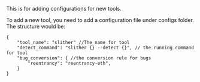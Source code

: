 This is for adding configurations for new tools.

To add a new tool, you need to add a configuration file under configs folder. The structure would be:
```
{
    "tool_name": "slither" //The name for tool
    "detect_command": "slither {} --detect {}", // the running command for tool
    "bug_conversion": { //the conversion rule for bugs
        "reentrancy": "reentrancy-eth", 
    }
}
```